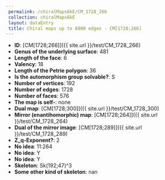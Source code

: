 ```yaml
--- 
 permalink: /chiralMaps6kE/CM_1728_266 
 collection: chiralMaps6kE
 layout: dataEntry
 title: Chiral maps up to 6000 edges - CM[1728;266]
---
```


- **ID**: [CM[1728;266]]({{ site.url }}/test/CM_1728_266)
- **Genus of the underlying surface**: 481
- **Length of the face**: 6
- **Valency**: 18
- **Length of the Petrie polygon**: 36
- **Is the automorphism group solvable?**: S
- **Number of vertices**: 192
- **Number of edges**: 1728
- **Number of faces**: 576
- **The map is self-**: none
- **Dual map**: [CM[1728;300]]({{ site.url }}/test/CM_1728_300)
- **Mirror (enantihomorphic) map**: [CM[1728;264]]({{ site.url }}/test/CM_1728_264)
- **Dual of the mirror image**: [CM[1728;289]]({{ site.url }}/test/CM_1728_289)
- **Z_q-Exponent?**: 2
- **No idea**:  11:264
- **No idea**: Y
- **No idea**: Y
- **Skeleton**: Sk(192;47)^3
- **Some other kind of skeleton**: nan
